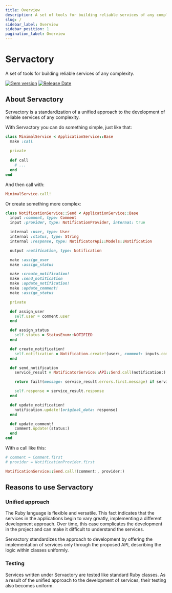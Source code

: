 ```yaml
---
title: Overview
description: A set of tools for building reliable services of any complexity.
slug: /
sidebar_label: Overview
sidebar_position: 1
pagination_label: Overview
---
```


# Servactory

A set of tools for building reliable services of any complexity.

[![Gem version](https://img.shields.io/gem/v/servactory?logo=rubygems&logoColor=fff)](https://rubygems.org/gems/servactory)
[![Release Date](https://img.shields.io/github/release-date/afuno/servactory)](https://github.com/afuno/servactory/releases)

## About Servactory

Servactory is a standardization of a unified approach to the development of reliable services of any complexity.

With Servactory you can do something simple, just like that:

```ruby
class MinimalService < ApplicationService::Base
  make :call
  
  private
  
  def call
    # ...
  end
end
```

And then call with:

```ruby
MinimalService.call!
```

Or create something more complex:

```ruby
class NotificationService::Send < ApplicationService::Base
  input :comment, type: Comment
  input :provider, type: NotificationProvider, internal: true

  internal :user, type: User
  internal :status, type: String
  internal :response, type: NotificatorApi::Models::Notification

  output :notification, type: Notification

  make :assign_user
  make :assign_status

  make :create_notification!
  make :send_notification
  make :update_notification!
  make :update_comment!
  make :assign_status

  private

  def assign_user
    self.user = comment.user
  end

  def assign_status
    self.status = StatusEnum::NOTIFIED
  end

  def create_notification!
    self.notification = Notification.create!(user:, comment: inputs.comment, provider:)
  end

  def send_notification
    service_result = NotificatorService::API::Send.call(notification:)

    return fail!(message: service_result.errors.first.message) if service_result.failure?

    self.response = service_result.response
  end

  def update_notification!
    notification.update!(original_data: response)
  end

  def update_comment!
    comment.update!(status:)
  end
end
```

With a call like this:

```ruby
# comment = Comment.first
# provider = NotificationProvider.first

NotificationService::Send.call!(comment:, provider:)
```

## Reasons to use Servactory

### Unified approach

The Ruby language is flexible and versatile. 
This fact indicates that the services in the applications begin to vary greatly, implementing a different development approach.
Over time, this case complicates the development in the project and can make it difficult to understand the services.

Servactory standardizes the approach to development by offering the implementation of services only through the proposed API, describing the logic within classes uniformly.

### Testing

Services written under Servactory are tested like standard Ruby classes.
As a result of the unified approach to the development of services, their testing also becomes uniform.
